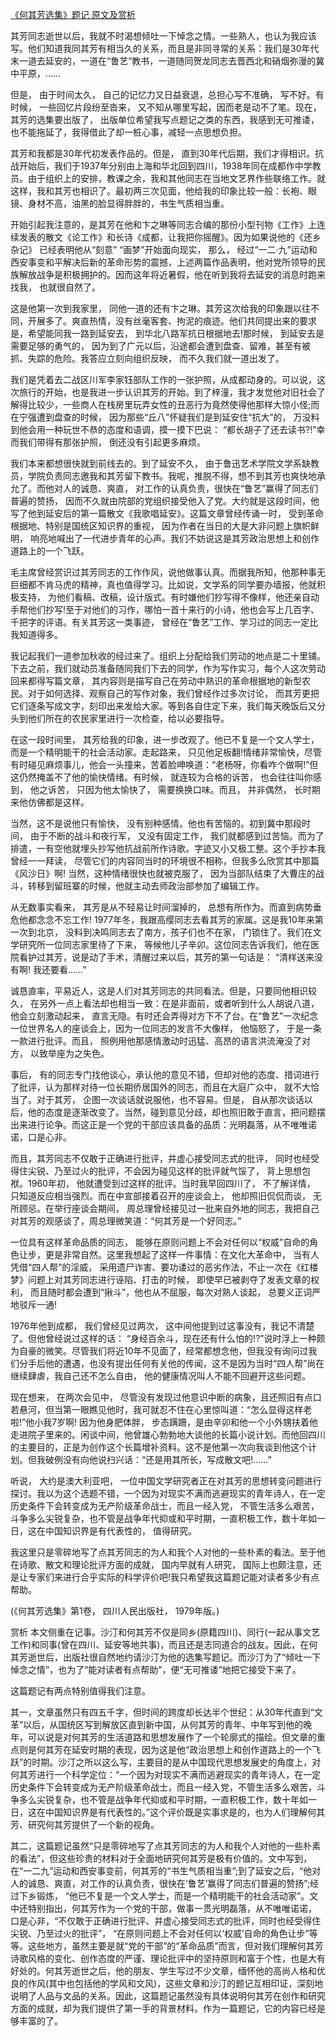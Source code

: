 [《何其芳选集》题记 原文及赏析](https://www.vrrw.net/wx/14475.html)

其芳同志逝世以后，我就不时渴想倾吐一下悼念之情。一些熟人，也认为我应该写。他们知道我同其芳有相当久的关系，而且是非同寻常的关系：我们是30年代末一道去延安的，一道在“鲁艺”教书，一道随同贺龙同志去晋西北和硝烟弥漫的冀中平原，……

但是， 由于时间太久， 自己的记忆力又日益衰退，总担心写不准确， 写不好。有时候， 一些回忆片段纷至沓来， 又不知从哪里写起，因而老是动不了笔。现在，其芳的选集要出版了， 出版单位希望我写点题记之类的东西，我感到无可推诿，也不能拖延了，我得借此了却一桩心事，减轻一点思想负担。

其芳和我都是30年代初发表作品的。但是， 直到30年代后期，我们才得相识。抗战开始后，我们于1937年分别由上海和华北回到四川，1938年同在成都作中学教员。由于组织上的安排，教课之余，我和其他同志在当地文艺界作些联络工作。就这样，我和其芳也相识了。最初两三次见面，他给我的印象比较一般：长袍、眼镜、身材不高，油黑的脸显得胖胖的，书生气质相当重。

开始引起我注意的，是其芳在他和卞之琳等同志合编的那份小型刊物《工作》上连续发表的散文《论工作》和长诗《成都，让我把你摇醒》。因为如果说他的《还乡杂记》 已经表明他从“刻意” “画梦”开始面向现实， 那么， 经过“一二·九”运动和西安事变和平解决后新的革命形势的震撼，上述两篇作品表明，他对党所领导的民族解放战争是积极拥护的。因而这年将近暑假，他在听到我将去延安的消息时跑来找我， 也就很自然了。

这是他第一次到我家里， 同他一道的还有卞之琳。其芳这次给我的印象跟以往不同，开展多了。爽直热情，没有丝毫客套、拘泥的痕迹。他们共同提出来的要求是，希望能同我一路到延安去， 到华北八路军抗日根据地去!那时候， 到延安去是需要足够的勇气的， 因为到了广元以后，沿途都会遭到盘查、留难，甚至有被抓、失踪的危险。我答应立刻向组织反映， 而不久我们就一道出发了。

我们是凭着去二战区川军李家钰部队工作的一张护照，从成都动身的。可以说，这次旅行的开始，也是我进一步认识其芳的开始。到了梓潼，我才发觉他对旧社会了解得比较少，一些商人在栈房里玩弄女性的丑恶行为竟然使得他那样大惊小怪;而在宁强遭到盘查的时候， 因为那些“丘八”怀疑我们是到延安住“抗大”的， 万没料到他会用一种玩世不恭的态度和语调，摸一摸下巴说： “都长胡子了还去读书?!”幸而我们带得有那张护照， 倒还没有引起更多麻烦。

我们本来都想很快就到前线去的。到了延安不久， 由于鲁迅艺术学院文学系缺教员，学院负责同志邀我和其芳留下教书。我呢，推脱不得，想不到其芳也爽快地承允了。而他对人的诚恳、爽直， 对工作的认真负责，很快在“鲁艺”赢得了同志们普遍的赞扬， 因而不久就由院部的党组织接受他入了党。大约就是这段时间，他写了他到延安后的第一篇散文《我歌唱延安》。这篇文章曾经传诵一时， 受到革命根据地、特别是国统区知识界的重视， 因为作者在当日的大是大非问题上旗帜鲜明， 响亮地喊出了一代进步青年的心声。我们不妨说这是其芳政治思想上和创作道路上的一个飞跃。

毛主席曾经赏识过其芳同志的工作作风，说他做事认真。而据我所知，他那种事无巨细都不肯马虎的精神，真也值得学习。比如说，文学系的同学要办墙报，他就积极支持， 为他们看稿、改稿，设计版式。有时嫌他们抄写得不像样，他还亲自动手帮他们抄写!至于对他们的习作，哪怕一首十来行的小诗，他也会写上几百字、千把字的评语。有关其芳这一类事迹， 曾经在“鲁艺”工作、学习过的同志一定比我知道得多。

我记起我们一道参加秋收的经过来了。组织上分配给我们劳动的地点是二十里铺。下去之前，我们就动员准备随同我们下去的同学，作为写作实习，每个人这次劳动回来都得写篇文章， 其内容则是描写自己在劳动中熟识的革命根据地的新型农民。对于如何选择、观察自己的写作对象，我们曾经作过多次讨论， 而其芳更把它们逐条写成文字，刻印出来发给大家。等到各自住定下来，我们每天晚饭后又分头到他们所在的农民家里进行一次检查，给以必要指导。

在这一段时间里， 其芳给我的印象，进一步改观了。他已不复是一个文人学士， 而是一个精明能干的社会活动家。走起路来， 只见他足板翻!情绪非常愉快，尽管有时碰见麻烦事儿，他会一头撞来，苦着脸呻唤道：“老杨呀，你看咋个做啊!”但这仍然掩盖不了他的愉快情绪。有时候， 就连较为合格的诉苦， 也会往往叫你感到， 他之诉苦， 只因为他太愉快了， 需要换换口味。而且， 并非偶然， 长时期来他仿佛都是这样。

当然，这不是说他只有愉快， 没有别种感情。他也有苦恼的。初到冀中那段时间， 由于不断的战斗和夜行军， 又没有固定工作， 我们就都感到过苦恼。而为了排遣，一有空他就埋头抄写他抗战前所作诗歌。字迹又小又极工整。这个手抄本我曾经一一拜读， 尽管它们的内容同当时的环境很不相称，但我多么欣赏其中那篇《风沙日》啊! 当然，这种情绪很快也就被克服了， 因为当部队结束了大曹庄的战斗，转移到留班寨的时候，他就主动去师政治部参加了编辑工作。

从无数事实看来， 其芳是从不轻易让时间溜掉的， 总想有所作为。而直到病势垂危他都念念不忘工作! 1977年冬，我跟高缨同志去看其芳的家属。这是我10年来第一次到北京， 没料到决鸣同志去了南方，孩子们也不在家， 门锁住了。我们在文学研究所一位同志家里待了下来， 等候他儿子辛卯。这位同志告诉我们，他在医院看护过其芳，说是动了手术，清醒过来以后，其芳的第一句话是： “清样送来没有啊! 我还要看……”

诚恳直率，平易近人，这是人们对其芳同志的共同看法。但是，只要同他相识较久， 在另外一点上看法却也相当一致：在是非面前，或者听到什么人胡说八道， 他会立刻激动起来， 直言无隐。有时还会弄得对方下不了台。在“鲁艺”一次纪念一位世界名人的座谈会上，因为一位同志的发言不大像样， 他恼怒了， 于是一条一款进行批评。而且， 照例用他那感情激动时迅猛、高昂的语言洪流淹没了对方， 以致举座为之失色。

事后， 有的同志专门找他谈心，承认他的意见不错，但却对他的态度、措词进行了批评，认为那样对待一位长期侨居国外的同志，而且在大庭广众中， 就不大恰当了。对于其芳， 企图一次谈话就说服他，也不容易。但是， 自从那次谈话以后，他的态度是逐渐改变了。当然，碰到意见分歧，却也照旧敢于直言，把问题摆出来进行论争。而这正是一个党的干部应该具备的品质：光明磊落，从不唯唯诺诺，口是心非。

而且，其芳同志不仅敢于正确进行批评，并虚心接受同志式的批评， 同时也经受得住尖锐、乃至过火的批评，不会因为碰见这样的批评就气馁了， 背上思想包袱。1960年初， 他就遭受到过这样的批评。当时我早回四川了， 不了解详情， 只知道反应相当强烈。而在中宣部接着召开的座谈会上， 他却照旧侃侃而谈， 无所顾忌。在举行座谈会期间， 周总理曾经接见过一批来自外地的同志，我把自己对其芳的观感谈了，周总理微笑道：“何其芳是一个好同志。”

一位具有这样革命品质的同志， 能够在原则问题上不会对任何以“权威”自命的角色让步，更是非常自然。这里我想起了这样一件事情：在文化大革命中， 当有人凭借“四人帮”的淫威， 采用遗尸诈害、要功诿过的恶劣作法，不止一次在《红楼梦》问题上对其芳同志进行诬陷、打击的时候， 即使早已被剥夺了发表文章的权利， 而且随时都会遭到“揪斗”，他也从不屈服，每次对熟人谈起， 总要义正词严地驳斥一通!

1976年他到成都， 我们曾经见过两次， 这中间他提到过这事没有，我记不清楚了。但他曾经说过这样的话： “身经百余斗，现在还有什么怕的!?”说时浮上一种颇为自豪的微笑。尽管我们将近10年不见面了，经常都想念他，但我没有询问过我们分手后他的遭遇，也没有提出任何有关他的传闻，这不是因为当时“四人帮”尚在继续肆虐，我自己还不怎么自由， 他的健康情况叫人不能不回避开这些问题。

现在想来， 在两次会见中， 尽管没有发现过他意识中断的病象，且还照旧有点口若悬河，但当第一眼瞧见他时，我可就忍不住在心里惊叫道：“怎么显得这样老啦!”他小我7岁啊! 因为他身肥体胖， 步态蹒跚，是由辛卯和他一个小外甥扶着他走进院子里来的。闲谈中间，他曾雄心勃勃地大谈他的长篇小说计划。而他回四川的主要目的，正是为创作这个长篇增补资料。这不是他第一次向我谈到他这个计划。但我破例没有向他说扫兴话：“还是用其所长，写成散文吧!……”

听说， 大约是澳大利亚吧， 一位中国文学研究者正在对其芳的思想转变问题进行探讨。我以为这个选题不错，一个因为对现实不满而逃避现实的青年诗人，在一定历史条件下会转变成为无产阶级革命战士，而且一经入党， 不管生活多么艰苦，斗争多么尖锐复杂，也不管是战争年代抑或和平时期，一直积极工作，数十年如一日，这在中国知识界是有代表性的， 值得研究。

我这里只是零碎地写了点其芳同志的为人和我个人对他的一些朴素的看法。至于他在诗歌、散文和理论批评方面的成就， 国内早就有人研究， 国际上也颇注意，还是让专家们来进行合乎实际的科学评价吧!我只希望我这篇题记能对读者多少有点帮助。

(《何其芳选集》第1卷， 四川人民出版社， 1979年版。)



赏析 本文侧重在记事。沙汀和何其芳不仅是同乡(原籍四川)、同行(一起从事文艺工作)和同事(曾在四川、延安等地共事)，而且还是志同道合的战友。因此，在何其芳逝世后，出版社很自然地约请沙汀为他的选集写题记。而沙汀为了“倾吐一下悼念之情”，也为了“能对读者有点帮助”，便“无可推诿”地把它接受下来了。

这篇题记有两点特别值得我们注意。

其一，文章虽然只有四五千字，但时间的跨度却长达半个世纪：从30年代直到“文革”以后，从国统区写到解放区直到新中国，从何其芳的青年、中年写到他的晚年，可以说是对何其芳的生活道路和思想发展作了一个轮廓式的描绘。但文章的重点则是何其芳在延安时期的表现，因为这是他“政治思想上和创作道路上的一个飞跃”的时期。沙汀之所以这么写，主要目的是从中国现代思想发展史的角度上，对何其芳进行一个科学定位：“一个因为对现实不满而逃避现实的青年诗人，在一定历史条件下会转变成为无产阶级革命战士，而且一经入党，不管生活多么艰苦，斗争多么尖锐复杂，也不管是战争年代抑或和平时期，一直积极工作，数十年如一日，这在中国知识界是有代表性的。”这个评价既是实事求是的，也为人们理解何其芳、研究何其芳提供了一个新的视角。

其二，这篇题记虽然“只是零碎地写了点其芳同志的为人和我个人对他的一些朴素的看法”，但这些珍贵的材料对于全面地研究何其芳是极有价值的。文中写到，在“一二九”运动和西安事变前，何其芳的“书生气质相当重”;到了延安之后，“他对人的诚恳、爽直，对工作的认真负责，很快在‘鲁艺’赢得了同志们普遍的赞扬”;经过下乡锻炼， “他已不复是一个文人学士，而是一个精明能干的社会活动家”。文中还特别指出，何其芳作为一个党的干部，做事一贯光明磊落，从不唯唯诺诺， 口是心非，“不仅敢于正确进行批评、并虚心接受同志式的批评，同时也经受得住尖锐、乃至过火的批评”， “在原则问题上不会对任何以‘权威’自命的角色让步”等等。这些地方，虽然主要是就“党的干部”的“革命品质”而言，但对我们理解何其芳诗歌风格的变化、创作态度的严谨、理论批评中的坚持原则和富于个性，也是大有好处的。何其芳逝世之后，他的朋友、学生写过不少文章，缅怀他的高尚人格和优良的作风(其中也包括他的学风和文风)，这些文章和沙汀的题记互相印证，深刻地说明了人品与文品的关系。因此，这篇题记虽然没有具体说明何其芳在创作和研究方面的成就，却为我们提供了第一手的背景材料。作为一篇题记，它的内容已经是够丰富的了。

